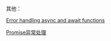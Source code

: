 
其他：

[Error handling async and await functions](https://github.com/hoanFir/blogs/blob/master/ecmascript/Error%20handling%20async%20and%20await%20functions.md)

[Promise异常处理](https://github.com/hoanFir/blogs/blob/master/ecmascript/Promise%E5%BC%82%E5%B8%B8%E5%A4%84%E7%90%86.md)
